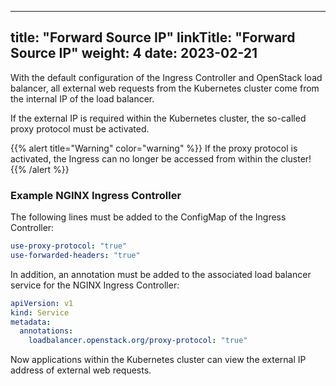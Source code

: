 
---
title: "Forward Source IP"
linkTitle: "Forward Source IP"
weight: 4
date: 2023-02-21
---

With the default configuration of the Ingress Controller and OpenStack load balancer, all external web requests from the Kubernetes cluster come from the internal IP of the load balancer.

If the external IP is required within the Kubernetes cluster, the so-called proxy protocol must be activated.

{{% alert title="Warning" color="warning" %}}
If the proxy protocol is activated, the Ingress can no longer be accessed from within the cluster!
{{% /alert %}}

### Example NGINX Ingress Controller
The following lines must be added to the ConfigMap of the Ingress Controller:

```yaml
use-proxy-protocol: "true"
use-forwarded-headers: "true"
```

In addition, an annotation must be added to the associated load balancer service for the NGINX Ingress Controller:

```yaml
apiVersion: v1
kind: Service
metadata:
  annotations:
    loadbalancer.openstack.org/proxy-protocol: "true"
```

Now applications within the Kubernetes cluster can view the external IP address of external web requests.